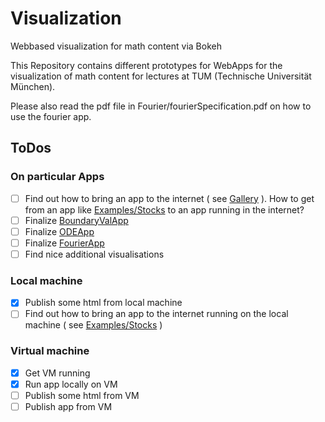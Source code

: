 # Visualization
Webbased visualization for math content via Bokeh

This Repository contains different prototypes for WebApps for the visualization of math content for lectures at TUM (Technische Universität München).

Please also read the pdf file in Fourier/fourierSpecification.pdf on how to use the fourier app.

## ToDos
### On particular Apps
- [ ] Find out how to bring an app to the internet ( see [Gallery](http://bokeh.pydata.org/en/latest/docs/gallery.html) ). How to get from an app like [Examples/Stocks](https://github.com/BenjaminRueth/Visualization/tree/master/Examples/ExampleStocks) to an app running in the internet?
- [ ] Finalize [BoundaryValApp](https://github.com/BenjaminRueth/Visualization/tree/master/BoundaryValApp)
- [ ] Finalize [ODEApp](https://github.com/BenjaminRueth/Visualization/tree/master/ODEApp)
- [ ] Finalize [FourierApp](https://github.com/BenjaminRueth/Visualization/tree/master/FourierApp)
- [ ] Find nice additional visualisations
### Local machine
- [x] Publish some html from local machine
- [ ] Find out how to bring an app to the internet running on the local machine ( see [Examples/Stocks](https://www.google.de/) )
### Virtual machine
- [x] Get VM running
- [x] Run app locally on VM
- [ ] Publish some html from VM
- [ ] Publish app from VM
